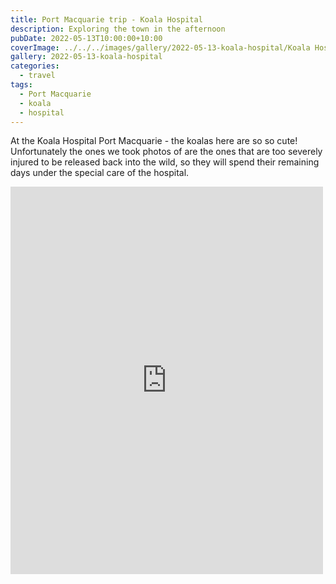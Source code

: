 ```yaml
---
title: Port Macquarie trip - Koala Hospital
description: Exploring the town in the afternoon
pubDate: 2022-05-13T10:00:00+10:00
coverImage: ../../../images/gallery/2022-05-13-koala-hospital/Koala Hospital (1).jpeg
gallery: 2022-05-13-koala-hospital
categories:
  - travel
tags:
  - Port Macquarie
  - koala
  - hospital
---
```


At the Koala Hospital Port Macquarie - the koalas here are so so cute! Unfortunately the ones we took photos of are the ones that are too severely injured to be released back into the wild, so they will spend their remaining days under the special care of the hospital.

<iframe src="https://www.facebook.com/plugins/post.php?href=https%3A%2F%2Fwww.facebook.com%2Fchris1.tham%2Fposts%2Fpfbid02HcNqUz5pZuvL5Q8vetJwokmtnKw1m5HxqrSoNYbqBR1qyxXD54Pwe3sMYxxmN7Cel&show_text=true&width=500" width="500" height="620" style="border:none;overflow:hidden" scrolling="no" frameborder="0" allowfullscreen="true" allow="autoplay; clipboard-write; encrypted-media; picture-in-picture; web-share"></iframe>
